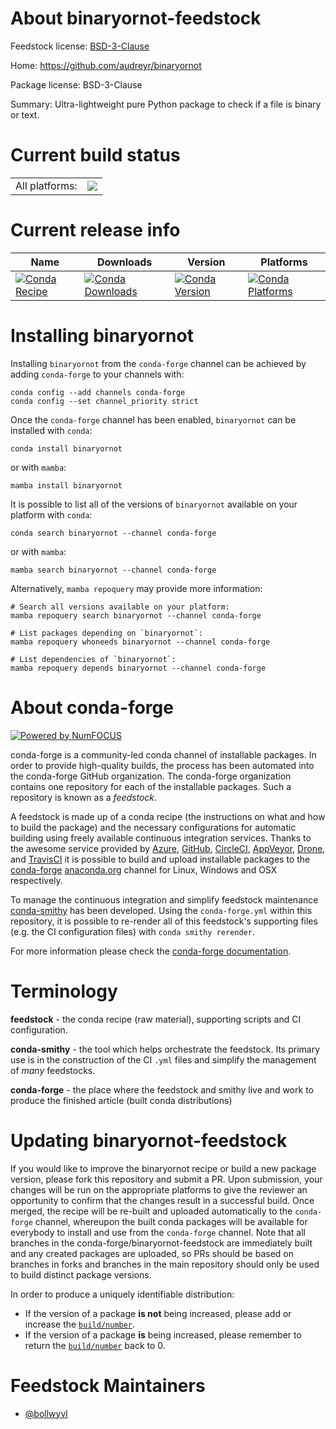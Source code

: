 About binaryornot-feedstock
===========================

Feedstock license: [BSD-3-Clause](https://github.com/conda-forge/binaryornot-feedstock/blob/main/LICENSE.txt)

Home: https://github.com/audreyr/binaryornot

Package license: BSD-3-Clause

Summary: Ultra-lightweight pure Python package to check if a file is binary or text.


Current build status
====================


<table><tr><td>All platforms:</td>
    <td>
      <a href="https://dev.azure.com/conda-forge/feedstock-builds/_build/latest?definitionId=3694&branchName=main">
        <img src="https://dev.azure.com/conda-forge/feedstock-builds/_apis/build/status/binaryornot-feedstock?branchName=main">
      </a>
    </td>
  </tr>
</table>

Current release info
====================

| Name | Downloads | Version | Platforms |
| --- | --- | --- | --- |
| [![Conda Recipe](https://img.shields.io/badge/recipe-binaryornot-green.svg)](https://anaconda.org/conda-forge/binaryornot) | [![Conda Downloads](https://img.shields.io/conda/dn/conda-forge/binaryornot.svg)](https://anaconda.org/conda-forge/binaryornot) | [![Conda Version](https://img.shields.io/conda/vn/conda-forge/binaryornot.svg)](https://anaconda.org/conda-forge/binaryornot) | [![Conda Platforms](https://img.shields.io/conda/pn/conda-forge/binaryornot.svg)](https://anaconda.org/conda-forge/binaryornot) |

Installing binaryornot
======================

Installing `binaryornot` from the `conda-forge` channel can be achieved by adding `conda-forge` to your channels with:

```
conda config --add channels conda-forge
conda config --set channel_priority strict
```

Once the `conda-forge` channel has been enabled, `binaryornot` can be installed with `conda`:

```
conda install binaryornot
```

or with `mamba`:

```
mamba install binaryornot
```

It is possible to list all of the versions of `binaryornot` available on your platform with `conda`:

```
conda search binaryornot --channel conda-forge
```

or with `mamba`:

```
mamba search binaryornot --channel conda-forge
```

Alternatively, `mamba repoquery` may provide more information:

```
# Search all versions available on your platform:
mamba repoquery search binaryornot --channel conda-forge

# List packages depending on `binaryornot`:
mamba repoquery whoneeds binaryornot --channel conda-forge

# List dependencies of `binaryornot`:
mamba repoquery depends binaryornot --channel conda-forge
```


About conda-forge
=================

[![Powered by
NumFOCUS](https://img.shields.io/badge/powered%20by-NumFOCUS-orange.svg?style=flat&colorA=E1523D&colorB=007D8A)](https://numfocus.org)

conda-forge is a community-led conda channel of installable packages.
In order to provide high-quality builds, the process has been automated into the
conda-forge GitHub organization. The conda-forge organization contains one repository
for each of the installable packages. Such a repository is known as a *feedstock*.

A feedstock is made up of a conda recipe (the instructions on what and how to build
the package) and the necessary configurations for automatic building using freely
available continuous integration services. Thanks to the awesome service provided by
[Azure](https://azure.microsoft.com/en-us/services/devops/), [GitHub](https://github.com/),
[CircleCI](https://circleci.com/), [AppVeyor](https://www.appveyor.com/),
[Drone](https://cloud.drone.io/welcome), and [TravisCI](https://travis-ci.com/)
it is possible to build and upload installable packages to the
[conda-forge](https://anaconda.org/conda-forge) [anaconda.org](https://anaconda.org/)
channel for Linux, Windows and OSX respectively.

To manage the continuous integration and simplify feedstock maintenance
[conda-smithy](https://github.com/conda-forge/conda-smithy) has been developed.
Using the ``conda-forge.yml`` within this repository, it is possible to re-render all of
this feedstock's supporting files (e.g. the CI configuration files) with ``conda smithy rerender``.

For more information please check the [conda-forge documentation](https://conda-forge.org/docs/).

Terminology
===========

**feedstock** - the conda recipe (raw material), supporting scripts and CI configuration.

**conda-smithy** - the tool which helps orchestrate the feedstock.
                   Its primary use is in the construction of the CI ``.yml`` files
                   and simplify the management of *many* feedstocks.

**conda-forge** - the place where the feedstock and smithy live and work to
                  produce the finished article (built conda distributions)


Updating binaryornot-feedstock
==============================

If you would like to improve the binaryornot recipe or build a new
package version, please fork this repository and submit a PR. Upon submission,
your changes will be run on the appropriate platforms to give the reviewer an
opportunity to confirm that the changes result in a successful build. Once
merged, the recipe will be re-built and uploaded automatically to the
`conda-forge` channel, whereupon the built conda packages will be available for
everybody to install and use from the `conda-forge` channel.
Note that all branches in the conda-forge/binaryornot-feedstock are
immediately built and any created packages are uploaded, so PRs should be based
on branches in forks and branches in the main repository should only be used to
build distinct package versions.

In order to produce a uniquely identifiable distribution:
 * If the version of a package **is not** being increased, please add or increase
   the [``build/number``](https://docs.conda.io/projects/conda-build/en/latest/resources/define-metadata.html#build-number-and-string).
 * If the version of a package **is** being increased, please remember to return
   the [``build/number``](https://docs.conda.io/projects/conda-build/en/latest/resources/define-metadata.html#build-number-and-string)
   back to 0.

Feedstock Maintainers
=====================

* [@bollwyvl](https://github.com/bollwyvl/)

